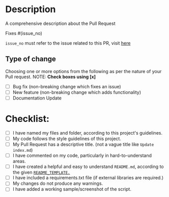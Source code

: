 # Description

A comprehensive description about the Pull Request

Fixes #(issue_no)

`issue_no` must refer to the issue related to this PR, visit [here](https://github.com/pratik-choudhari/AlgoCode/issues)

## Type of change

Choosing one or more options from the following as per the nature of your Pull request.
NOTE: **Check boxes using [x]**

- [ ] Bug fix (non-breaking change which fixes an issue)
- [ ] New feature (non-breaking change which adds functionality)
- [ ] Documentation Update

# Checklist:

- [ ] I have named my files and folder, according to this project's guidelines.
- [ ] My code follows the style guidelines of this project.
- [ ] My Pull Request has a descriptive title. (not a vague title like `Update index.md`)
- [ ] I have commented on my code, particularly in hard-to-understand areas.
- [ ] I have created a helpful and easy to understand `README.md`, according to the given [`README_TEMPLATE.`](https://github.com/Python-World/Python_and_the_Web/blob/master/README_TEMPLATE.md)
- [ ] I have included a requirements.txt file (if external libraries are required.)
- [ ] My changes do not produce any warnings.
- [ ] I have added a working sample/screenshot of the script.
